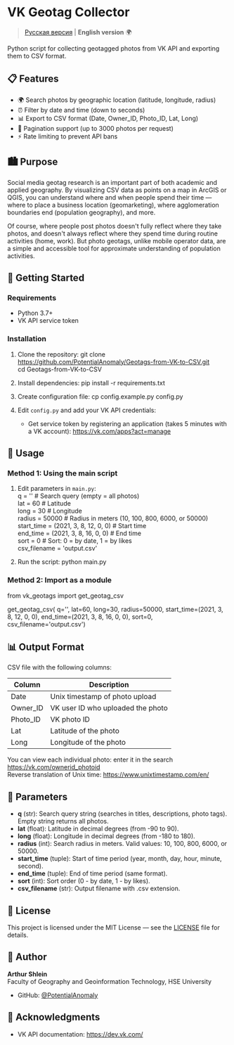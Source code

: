 # VK Geotag Collector

> [Русская версия](README.ru.md) | **English version** 🌍

Python script for collecting geotagged photos from VK API and exporting them to CSV format.

## 📋 Features

- 🌍 Search photos by geographic location (latitude, longitude, radius)
- ⏰ Filter by date and time (down to seconds)
- 📊 Export to CSV format (Date, Owner_ID, Photo_ID, Lat, Long)
- 🔄 Pagination support (up to 3000 photos per request)
- ⚡ Rate limiting to prevent API bans

## 🏙️ Purpose

Social media geotag research is an important part of both academic and applied geography. By visualizing CSV data as points on a map in ArcGIS or QGIS, you can understand where and when people spend their time — where to place a business location (geomarketing), where agglomeration boundaries end (population geography), and more.

Of course, where people post photos doesn't fully reflect where they take photos, and doesn't always reflect where they spend time during routine activities (home, work). But photo geotags, unlike mobile operator data, are a simple and accessible tool for approximate understanding of population activities.

## 🚀 Getting Started

### Requirements

- Python 3.7+
- VK API service token

### Installation

1. Clone the repository:
git clone https://github.com/PotentialAnomaly/Geotags-from-VK-to-CSV.git  
cd Geotags-from-VK-to-CSV

2. Install dependencies:
pip install -r requirements.txt

3. Create configuration file:
cp config.example.py config.py

4. Edit `config.py` and add your VK API credentials:
   - Get service token by registering an application (takes 5 minutes with a VK account): https://vk.com/apps?act=manage

## 📖 Usage

### Method 1: Using the main script

1. Edit parameters in `main.py`:  
q = '' # Search query (empty = all photos)  
lat = 60 # Latitude  
long = 30 # Longitude  
radius = 50000 # Radius in meters (10, 100, 800, 6000, or 50000)  
start_time = (2021, 3, 8, 12, 0, 0) # Start time  
end_time = (2021, 3, 8, 16, 0, 0) # End time  
sort = 0 # Sort: 0 = by date, 1 = by likes  
csv_filename = 'output.csv'  

2. Run the script:
python main.py

### Method 2: Import as a module

from vk_geotags import get_geotag_csv

get_geotag_csv(
q='',
lat=60,
long=30,
radius=50000,
start_time=(2021, 3, 8, 12, 0, 0),
end_time=(2021, 3, 8, 16, 0, 0),
sort=0,
csv_filename='output.csv')

## 📊 Output Format

CSV file with the following columns:

| Column | Description |
|--------|-------------|
| Date | Unix timestamp of photo upload |
| Owner_ID | VK user ID who uploaded the photo |
| Photo_ID | VK photo ID |
| Lat | Latitude of the photo |
| Long | Longitude of the photo |

You can view each individual photo: enter it in the search https://vk.com/ownerid_photoid  
Reverse translation of Unix time: https://www.unixtimestamp.com/en/  

## 🔧 Parameters

- **q** (str): Search query string (searches in titles, descriptions, photo tags). Empty string returns all photos.
- **lat** (float): Latitude in decimal degrees (from -90 to 90).
- **long** (float): Longitude in decimal degrees (from -180 to 180).
- **radius** (int): Search radius in meters. Valid values: 10, 100, 800, 6000, or 50000.
- **start_time** (tuple): Start of time period (year, month, day, hour, minute, second).
- **end_time** (tuple): End of time period (same format).
- **sort** (int): Sort order (0 - by date, 1 - by likes).
- **csv_filename** (str): Output filename with .csv extension.

## 📄 License

This project is licensed under the MIT License — see the [LICENSE](LICENSE) file for details.

## 👤 Author

**Arthur Shlein**  
Faculty of Geography and Geoinformation Technology, HSE University

- GitHub: [@PotentialAnomaly](https://github.com/PotentialAnomaly)

## 🙏 Acknowledgments

- VK API documentation: https://dev.vk.com/
